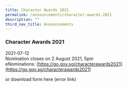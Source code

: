 ```yaml
---
title: Character Awards 2021
permalink: /announcements/character-awards-2021
description: ""
third_nav_title: Announcements
---
```

### Character Awards 2021

2021-07-12 <br>
Nomination closes on 2 August 2021, 5pm <br>
eNominations: [https://go.gov.sg/characterawards2021](https://go.gov.sg/characterawards2021) 

or download form here (error link)